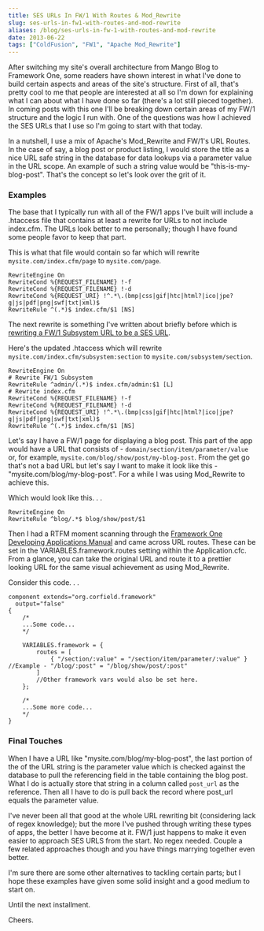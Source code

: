 ```yaml
---
title: SES URLs In FW/1 With Routes & Mod_Rewrite
slug: ses-urls-in-fw1-with-routes-and-mod-rewrite
aliases: /blog/ses-urls-in-fw-1-with-routes-and-mod-rewrite
date: 2013-06-22
tags: ["ColdFusion", "FW1", "Apache Mod_Rewrite"]
---
```


After switching my site's overall architecture from Mango Blog to Framework One, some readers have shown interest in what I've done to build certain aspects and areas of the site's structure. First of all, that's pretty cool to me that people are interested at all so I'm down for explaining what I can about what I have done so far (there's a lot still pieced together). In coming posts with this one I'll be breaking down certain areas of my FW/1 structure and the logic I run with. One of the questions was how I achieved the SES URLs that I use so I'm going to start with that today.

In a nutshell, I use a mix of Apache's Mod_Rewrite and FW/1's URL Routes. In the case of say, a blog post or product listing, I would store the title as a nice URL safe string in the database for data lookups via a parameter value in the URL scope. An example of such a string value would be "this-is-my-blog-post". That's the concept so let's look over the grit of it.

### Examples

The base that I typically run with all of the FW/1 apps I've built will include a .htaccess file that contains at least a rewrite for URLs to not include index.cfm. The URLs look better to me personally; though I have found some people favor to keep that part.

This is what that file would contain so far which will rewrite `mysite.com/index.cfm/page` to `mysite.com/page`.

```
RewriteEngine On
RewriteCond %{REQUEST_FILENAME} !-f
RewriteCond %{REQUEST_FILENAME} !-d
RewriteCond %{REQUEST_URI} !^.*\.(bmp|css|gif|htc|html?|ico|jpe?g|js|pdf|png|swf|txt|xml)$
RewriteRule ^(.*)$ index.cfm/$1 [NS]
```

The next rewrite is something I've written about briefly before which is [rewriting a FW/1 Subsystem URL to be a SES URL](http://tonyjunkes.com/blog/cleaner-fw-1-subsystem-url-with-apache-mod-rewrite).

Here's the updated .htaccess which will rewrite `mysite.com/index.cfm/subsystem:section` to `mysite.com/subsystem/section`.

```
RewriteEngine On
# Rewrite FW/1 Subsystem
RewriteRule ^admin/(.*)$ index.cfm/admin:$1 [L]
# Rewrite index.cfm
RewriteCond %{REQUEST_FILENAME} !-f
RewriteCond %{REQUEST_FILENAME} !-d
RewriteCond %{REQUEST_URI} !^.*\.(bmp|css|gif|htc|html?|ico|jpe?g|js|pdf|png|swf|txt|xml)$
RewriteRule ^(.*)$ index.cfm/$1 [NS]
```

Let's say I have a FW/1 page for displaying a blog post. This part of the app would have a URL that consists of - `domain/section/item/parameter/value` or, for example, `mysite.com/blog/show/post/my-blog-post`. From the get go that's not a bad URL but let's say I want to make it look like this - "mysite.com/blog/my-blog-post". For a while I was using Mod_Rewrite to achieve this.

Which would look like this. . .

```
RewriteEngine On
RewriteRule ^blog/.*$ blog/show/post/$1
```

Then I had a RTFM moment scanning through the [Framework One Developing Applications Manual](https://github.com/framework-one/fw1/wiki/Developing-Applications-Manual) and came across URL routes. These can be set in the VARIABLES.framework.routes setting within the Application.cfc. From a glance, you can take the original URL and route it to a prettier looking URL for the same visual achievement as using Mod_Rewrite.

Consider this code. . .

```
component extends="org.corfield.framework"
  output="false"
{
	/*
	...Some code...
	*/

	VARIABLES.framework = {
		routes = [
			{ "/section/:value" = "/section/item/parameter/:value" } //Example - "/blog/:post" = "/blog/show/post/:post"
		]
    	//Other framework vars would also be set here.
	};

	/*
	...Some more code...
	*/
}
```

### Final Touches

When I have a URL like "mysite.com/blog/my-blog-post", the last portion of the of the URL string is the parameter value which is checked against the database to pull the referencing field in the table containing the blog post. What I do is actually store that string in a column called `post_url` as the reference. Then all I have to do is pull back the record where post_url equals the parameter value.

I've never been all that good at the whole URL rewriting bit (considering lack of regex knowledge); but the more I've pushed through writing these types of apps, the better I have become at it. FW/1 just happens to make it even easier to approach SES URLS from the start. No regex needed. Couple a few related approaches though and you have things marrying together even better.

I'm sure there are some other alternatives to tackling certain parts; but I hope these examples have given some solid insight and a good medium to start on.

Until the next installment.

Cheers.